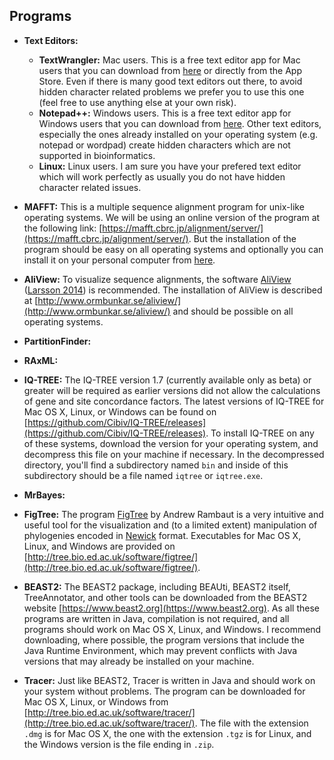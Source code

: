 
## Programs

* **Text Editors:**
  - **TextWrangler:** Mac users.
  This is a free text editor app for Mac users that you can download from [here](https://apps.apple.com/es/app/textwrangler/id404010395?mt=12) or directly from the App Store. Even if there is many good text editors out there, to avoid hidden character related problems we prefer you to use this one (feel free to use anything else at your own risk).
  - **Notepad++:** Windows users.
  This is a free text editor app for Windows users that you can download from [here](https://notepad-plus-plus.org/downloads/). Other text editors, especially the ones already installed on your operating system (e.g. notepad or wordpad) create hidden characters which are not supported in bioinformatics.
  - **Linux:** Linux users.
  I am sure you have your prefered text editor which will work perfectly as usually you do not have hidden character related issues.

* **MAFFT:** This is a multiple sequence alignment program for unix-like operating systems. We will be using an online version of the program at the following link: [https://mafft.cbrc.jp/alignment/server/](https://mafft.cbrc.jp/alignment/server/). But the installation of the program should be easy on all operating systems and optionally you can install it on your personal computer from [here](https://mafft.cbrc.jp/alignment/software/).

* **AliView:** To visualize sequence alignments, the software [AliView](http://www.ormbunkar.se/aliview/) ([Larsson 2014](https://academic.oup.com/bioinformatics/article/30/22/3276/2391211)) is recommended. The installation of AliView is described at [http://www.ormbunkar.se/aliview/](http://www.ormbunkar.se/aliview/) and should be possible on all operating systems.

* **PartitionFinder:**

* **RAxML:**

* **IQ-TREE:** The IQ-TREE version 1.7 (currently available only as beta) or greater will be required as earlier versions did not allow the calculations of gene and site concordance factors. The latest versions of IQ-TREE for Mac OS X, Linux, or Windows can be found on [https://github.com/Cibiv/IQ-TREE/releases](https://github.com/Cibiv/IQ-TREE/releases). To install IQ-TREE on any of these systems, download the version for your operating system, and decompress this file on your machine if necessary. In the decompressed directory, you'll find a subdirectory named `bin` and inside of this subdirectory should be a file named `iqtree` or `iqtree.exe`.

* **MrBayes:**
	
* **FigTree:** The program [FigTree](http://tree.bio.ed.ac.uk/software/figtree/) by Andrew Rambaut is a very intuitive and useful tool for the visualization and (to a limited extent) manipulation of phylogenies encoded in [Newick](http://evolution.genetics.washington.edu/phylip/newicktree.html) format. Executables for Mac OS X, Linux, and Windows are provided on [http://tree.bio.ed.ac.uk/software/figtree/](http://tree.bio.ed.ac.uk/software/figtree/).

* **BEAST2:** The BEAST2 package, including BEAUti, BEAST2 itself, TreeAnnotator, and other tools can be downloaded from the BEAST2 website [https://www.beast2.org](https://www.beast2.org). As all these programs are written in Java, compilation is not required, and all programs should work on Mac OS X, Linux, and Windows. I recommend downloading, where possible, the program versions that include the Java Runtime Environment, which may prevent conflicts with Java versions that may already be installed on your machine.<br>

* **Tracer:** Just like BEAST2, Tracer is written in Java and should work on your system without problems. The program can be downloaded for Mac OS X, Linux, or Windows from [http://tree.bio.ed.ac.uk/software/tracer/](http://tree.bio.ed.ac.uk/software/tracer/). The file with the extension `.dmg` is for Mac OS X, the one with the extension `.tgz` is for Linux, and the Windows version is the file ending in `.zip`.
